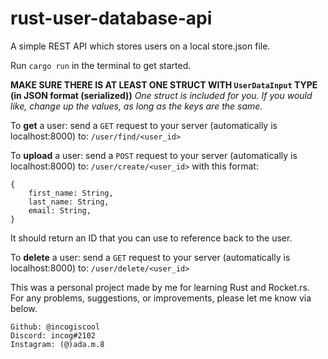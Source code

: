 # rust-user-database-api

A simple REST API which stores users on a local store.json file.

Run `cargo run` in the terminal to get started.

**MAKE SURE THERE IS AT LEAST ONE STRUCT WITH `UserDataInput` TYPE (in JSON format (serialized))**
_One struct is included for you. If you would like, change up the values, as long as the keys are the same._

To **get** a user: send a `GET` request to your server (automatically is localhost:8000) to:
`/user/find/<user_id>`

To **upload** a user: send a `POST` request to your server (automatically is localhost:8000) to:
`/user/create/<user_id>`
with this format:

```
{
    first_name: String,
    last_name: String,
    email: String,
}
```

It should return an ID that you can use to reference back to the user.

To **delete** a user: send a `GET` request to your server (automatically is localhost:8000) to:
`/user/delete/<user_id>`

This was a personal project made by me for learning Rust and Rocket.rs. For any problems, suggestions, or improvements, please let me know via below.

```
Github: @incogiscool
Discord: incog#2102
Instagram: (@)ada.m.8
```
